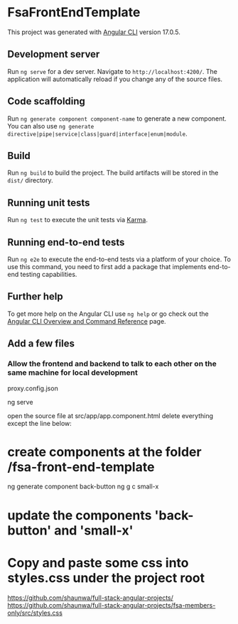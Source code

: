 # FsaFrontEndTemplate

This project was generated with [Angular CLI](https://github.com/angular/angular-cli) version 17.0.5.

## Development server

Run `ng serve` for a dev server. Navigate to `http://localhost:4200/`. The application will automatically reload if you change any of the source files.

## Code scaffolding

Run `ng generate component component-name` to generate a new component. You can also use `ng generate directive|pipe|service|class|guard|interface|enum|module`.

## Build

Run `ng build` to build the project. The build artifacts will be stored in the `dist/` directory.

## Running unit tests

Run `ng test` to execute the unit tests via [Karma](https://karma-runner.github.io).

## Running end-to-end tests

Run `ng e2e` to execute the end-to-end tests via a platform of your choice. To use this command, you need to first add a package that implements end-to-end testing capabilities.

## Further help

To get more help on the Angular CLI use `ng help` or go check out the [Angular CLI Overview and Command Reference](https://angular.io/cli) page.

## Add a few files
### Allow the frontend and backend to talk to each other on the same machine for local development
proxy.config.json

ng serve

open the source file at src/app/app.component.html
delete everything except the line below:
<router-outlet></router-outlet>

# create components at the folder /fsa-front-end-template
ng generate component back-button
ng g c small-x

# update the components 'back-button' and 'small-x'

# Copy and paste some css into styles.css under the project root
https://github.com/shaunwa/full-stack-angular-projects/
https://github.com/shaunwa/full-stack-angular-projects/fsa-members-only/src/styles.css


